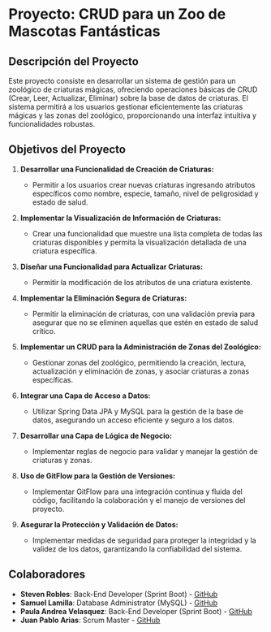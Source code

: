 # Proyecto: CRUD para un Zoo de Mascotas Fantásticas

## **Descripción del Proyecto**

Este proyecto consiste en desarrollar un sistema de gestión para un zoológico de criaturas mágicas, ofreciendo operaciones básicas de CRUD (Crear, Leer, Actualizar, Eliminar) sobre la base de datos de criaturas. El sistema permitirá a los usuarios gestionar eficientemente las criaturas mágicas y las zonas del zoológico, proporcionando una interfaz intuitiva y funcionalidades robustas.

## **Objetivos del Proyecto**

1. **Desarrollar una Funcionalidad de Creación de Criaturas:**
   - Permitir a los usuarios crear nuevas criaturas ingresando atributos específicos como nombre, especie, tamaño, nivel de peligrosidad y estado de salud.

2. **Implementar la Visualización de Información de Criaturas:**
   - Crear una funcionalidad que muestre una lista completa de todas las criaturas disponibles y permita la visualización detallada de una criatura específica.

3. **Diseñar una Funcionalidad para Actualizar Criaturas:**
   - Permitir la modificación de los atributos de una criatura existente.

4. **Implementar la Eliminación Segura de Criaturas:**
   - Permitir la eliminación de criaturas, con una validación previa para asegurar que no se eliminen aquellas que estén en estado de salud crítico.

5. **Implementar un CRUD para la Administración de Zonas del Zoológico:**
   - Gestionar zonas del zoológico, permitiendo la creación, lectura, actualización y eliminación de zonas, y asociar criaturas a zonas específicas.

6. **Integrar una Capa de Acceso a Datos:**
   - Utilizar Spring Data JPA y MySQL para la gestión de la base de datos, asegurando un acceso eficiente y seguro a los datos.

7. **Desarrollar una Capa de Lógica de Negocio:**
   - Implementar reglas de negocio para validar y manejar la gestión de criaturas y zonas.

8. **Uso de GitFlow para la Gestión de Versiones:**
   - Implementar GitFlow para una integración continua y fluida del código, facilitando la colaboración y el manejo de versiones del proyecto.

9. **Asegurar la Protección y Validación de Datos:**
   - Implementar medidas de seguridad para proteger la integridad y la validez de los datos, garantizando la confiabilidad del sistema.
   
## **Colaboradores**

- **Steven Robles**: Back-End Developer (Sprint Boot) - [GitHub](https://github.com/steven-v-417)
- **Samuel Lamilla**: Database Administrator (MySQL) - [GitHub](https://github.com/ItsSamuel10014)
- **Paula Andrea Velasquez**: Back-End Developer (Sprint Boot)  - [GitHub](https://github.com/Andyy870)
- **Juan Pablo Arias**: Scrum Master - [GitHub](https://github.com/JuanParias29/Perfil_GitHub)
